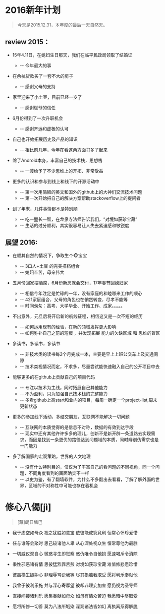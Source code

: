 # 2016新年计划
> 今天是2015.12.31，本年度的最后一天自然天。

## review 2015：
* 15年4.11日，在媳妇生日那天，我们在临平民政局领取了结婚证
	*  -- 今年最大的事

* 在余杭贷款买了一套不大的房子
	* -- 感谢父母的支持

* 家里迎来了小土豆，目前已经一岁了
	* -- 感谢珈爷的信任

* 6月份得到了一次升职机会
	* -- 感谢齐远和虚极的认可

* 自己也开始拓展历史及产品的知识
	* -- 相比前几年，今年在看这两方面书多了起来

* 除了Android本身，丰富自己的技术栈，思想栈
	* -- 一渡给予了不少思维上的开拓、非常受益
	
* 更多的认识和参与到线上和线下的开源活动中
	* -- 第一次用简陋的英文和国外的github上的大神们交流技术问题
	* -- 第一次开始把自己的解决方案帮助stackoverflow上的提问者

* 到了年末，几件事情都不是特别顺
	* -- 吃一堑长一智，在龙泉寺法师告诉我们，“对境如获珍宝藏”
	* -- 生活的过分顺利，其实很容易让人失去紧迫感和敏锐度

## 展望 2016:
* 在顺其自然的情况下，争取生个🐵宝宝
	* -- 3口人+土豆 的完美搭档组合
	* -- 媳妇辛苦，母亲伟大
* 五月份回家摆酒席，6月份新房就会交付，17年春节回媳妇家
	* -- 相信今年注定是忙碌的一年，没有家庭的和睦哪来工作的顺心
	* -- 421家庭组合，父母的角色也在悄然转变，尽孝不能等
	* -- 时间匆匆：高考、大学毕业、开始工作、成家。。。。。
* 不出意外，元旦后将开启新的航线征程，相信这又是一次不短的经历
	* -- 如何运用现有的经验，在新的领域发挥更大影响
	* -- 如何弥补自己之前的短板 ，并发现拓展 能力的欠缺区域 和 思维的盲区 
* 多读书，多读书，多读书
	* -- 非技术类的读书每2个月完成一本，主要是早上上班公交车上及交通间隙
	* -- 技术类视情况而定，不求多，尽量尝试能快速融入自己的公开项目中去	
* 能够更多的在github上贡献自己的项目代码
	* -- 专注以技术为主线，同时拓展自己其他能力
	* -- 不为盈利，只为加强自己技术栈的完整能力
	* -- 多看github上高start和业内的项目，每周一确定一个project-list,周末更新状态

* 更多的参加线下活动，多结交朋友，互联网不能解决一切问题
	* -- 互联网的本质觉得的是信息不对称，数据的有效到达手段
	* -- 现实中还有其他许许多多的理儿，创新不是新开辟一条道路去实现需求，而因是找到一条更优的路径达到问题域的本质，同时辨别伪需求也是一门能力

* 多了解国家的宏观策略，世界的人文地理
	* -- 没有什么特别目的，仅仅为了丰富自己的看问题的不同视角，同一个问题，不同角度看到的画面确实不一样
	* -- 以史为鉴，有了翻墙软件，为什么不多翻出去看看，了解了解外面的世界，区域的不对称性中可能也存在着机会

# 修心八偈[jì]

> [藏]朗日塘巴

* 我于虚空如母众
视之犹胜如意宝
依彼能成究竟利
恒常心怀珍爱惜

* 任与谁等会聚时
思己较诸他人卑
从心深处视众生
恒常尊他为最胜

* 一切威仪观自心
微惑寻生即觉察
惑仇唯令自他损
愿速喝斥令消除

* 秉性邪恶诸有情
思彼猛烈罪苦煎
对境如获珍宝藏
难值修悲愿珍惜

* 彼虽横生嫉妒心
非理辱骂谤我等
尽其损脑我取受
愿将利乐奉献他

* 我曾于彼利乐施
并与深心寄厚望
彼却非理妄加害
愿仍视为圣导师

* 直接间接诸利乐
愿集奉献如母众
如母有情众苦迫
我愿暗中尽取受

* 愿将所修一切善
莫为八法所垢染
深观诸法皆如幻
离执离系得解脱